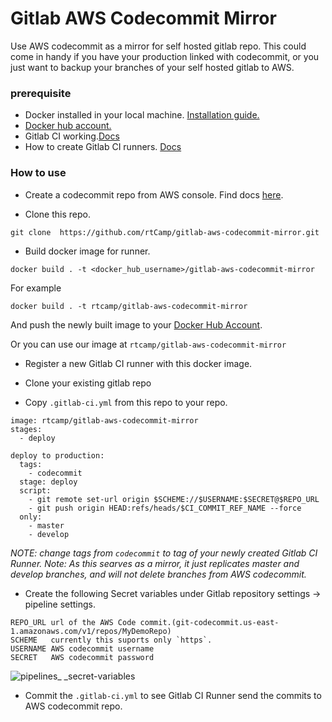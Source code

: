 # Gitlab AWS Codecommit Mirror
Use AWS codecommit as a mirror for self hosted gitlab repo. This could come in handy if you have your production linked with codecommit, or you just want to backup your branches of your self hosted gitlab to AWS.


### prerequisite
* Docker installed in your local machine. [Installation guide.](https://docs.docker.com/engine/installation/)
* [Docker hub account.](https://hub.docker.com)
* Gitlab CI working.[Docs](https://about.gitlab.com/gitlab-ci/)
* How to create Gitlab CI runners. [Docs](https://docs.gitlab.com/ee/ci/runners/README.html)

### How to use
* Create a codecommit repo from AWS console. Find docs [here](http://docs.aws.amazon.com/codecommit/latest/userguide/setting-up-gc.html).

* Clone this repo.
```
git clone  https://github.com/rtCamp/gitlab-aws-codecommit-mirror.git
```

* Build docker image for runner.
```
docker build . -t <docker_hub_username>/gitlab-aws-codecommit-mirror
```
For example 
```
docker build . -t rtcamp/gitlab-aws-codecommit-mirror
```
And push the newly built image to your [Docker Hub Account](https://hub.docker.com).

Or you can use our image at `rtcamp/gitlab-aws-codecommit-mirror`

* Register a new Gitlab CI runner with this docker image.

* Clone your existing gitlab repo
* Copy `.gitlab-ci.yml` from this repo to your repo.
```
image: rtcamp/gitlab-aws-codecommit-mirror
stages:
  - deploy

deploy to production:
  tags:
    - codecommit
  stage: deploy
  script: 
    - git remote set-url origin $SCHEME://$USERNAME:$SECRET@$REPO_URL
    - git push origin HEAD:refs/heads/$CI_COMMIT_REF_NAME --force
  only:
    - master
    - develop
```
_NOTE: change tags from `codecommit` to tag of your newly created Gitlab CI Runner._
_Note: As this searves as a mirror, it just replicates master and develop branches, and will not delete branches from AWS codecommit._
* Create the following Secret variables under Gitlab repository settings -> pipeline settings.
```
REPO_URL url of the AWS Code commit.(git-codecommit.us-east-1.amazonaws.com/v1/repos/MyDemoRepo)
SCHEME	 currently this suports only `https`.
USERNAME AWS codecommit username
SECRET	 AWS codecommit password
```
![pipelines_ _secret-variables](https://user-images.githubusercontent.com/1140051/28919881-13c10aac-786d-11e7-99cb-a1ee9759ad8e.png)
* Commit the `.gitlab-ci.yml` to see Gitlab CI Runner send the commits to AWS codecommit repo.
